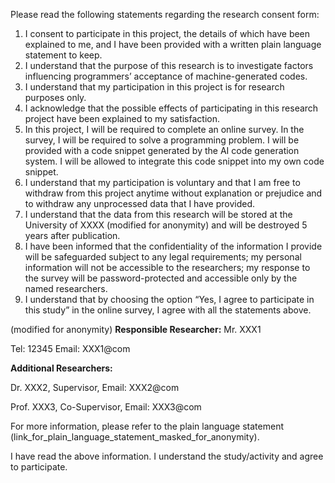 Please read the following statements regarding the research consent form:

1. I consent to participate in this project, the details of which have been explained to me, and I have been provided with a written plain language statement to keep.
2. I understand that the purpose of this research is to investigate factors influencing programmers’ acceptance of machine-generated codes.
3. I understand that my participation in this project is for research purposes only.
4. I acknowledge that the possible effects of participating in this research project have been explained to my satisfaction.
5. In this project, I will be required to complete an online survey. In the survey, I will be required to solve a programming problem. I will be provided with a code snippet generated by the AI code generation system. I will be allowed to integrate this code snippet into my own code snippet.
6. I understand that my participation is voluntary and that I am free to withdraw from this project anytime without explanation or prejudice and to withdraw any unprocessed data that I have provided.
7. I understand that the data from this research will be stored at the University of XXXX (modified for anonymity) and will be destroyed 5 years after publication.
8. I have been informed that the confidentiality of the information I provide will be safeguarded subject to any legal requirements; my personal information will not be accessible to the researchers; my response to the survey will be password-protected and accessible only by the named researchers.
9. I understand that by choosing the option “Yes, I agree to participate in this study” in the online survey, I agree with all the statements above.

(modified for anonymity)
**Responsible Researcher:** Mr. XXX1

Tel: 12345 Email: XXX1@com

**Additional Researchers:**

Dr. XXX2, Supervisor, Email: XXX2@com

Prof. XXX3, Co-Supervisor, Email: XXX3@com

For more information, please refer to the plain language statement (link_for_plain_language_statement_masked_for_anonymity).

I have read the above information. I understand the study/activity and agree to participate.
